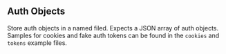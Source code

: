 ## Auth Objects
Store auth objects in a named filed.  Expects a JSON array of auth objects. Samples for cookies and fake auth tokens can be found in the `cookies` and `tokens` example files.
